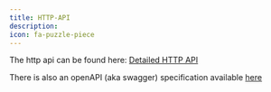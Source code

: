 ```yaml
---
title: HTTP-API
description:
icon: fa-puzzle-piece
---
```


The http api can be found here: [Detailed HTTP API](https://documentation.open-xchange.com/components/middleware/http/7.8.3/index.html?version=7.8.3)

There is also an openAPI (aka swagger) specification available [here](https://documentation.open-xchange.com/components/middleware/http/7.8.3/openapi.json)